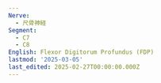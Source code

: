 ```yaml
---
Nerve:
  - 尺骨神経
Segment:
  - C7
  - C8
English: Flexor Digitorum Profundus (FDP)
lastmod: '2025-03-05'
last_edited: 2025-02-27T00:00:00.000Z
---
```



